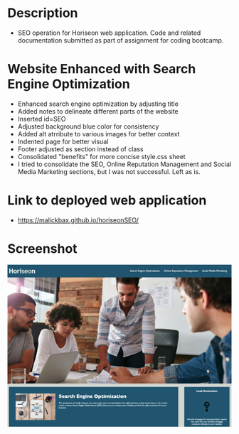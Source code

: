 # Description 
- SEO operation for Horiseon web application. Code and related documentation submitted as part of assignment for coding bootcamp.

# Website Enhanced with Search Engine Optimization 
- Enhanced search engine optimization by adjusting title
- Added notes to delineate different parts of the website
- Inserted id=SEO 
- Adjusted background blue color for consistency
- Added alt atrribute to various images for better context
- Indented page for better visual 
- Footer adjusted as section instead of class
- Consolidated "benefits" for more concise style.css sheet
- I tried to consolidate the SEO, Online Reputation Management and Social Media Marketing sections, but I was not successful. Left as is.

# Link to deployed web application 
- https://malickbax.github.io/horiseonSEO/


# Screenshot
![Homepage 1](/assets/images/Screenshot%202022-05-20%20at%2014.56.28.png) 